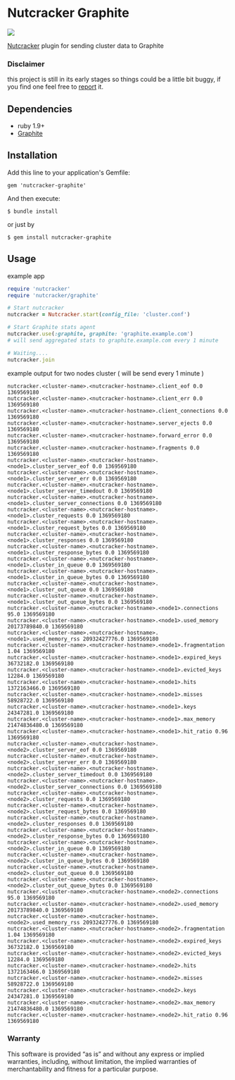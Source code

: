 Nutcracker Graphite
==================
<a href="https://rubygems.org/gems/nutcracker-graphite"><img src=https://fury-badge.herokuapp.com/rb/nutcracker-graphite.png></a>

[Nutcracker](https://github.com/kontera-technologies/nutcracker) plugin for sending cluster data to Graphite

### Disclaimer
this project is still in its early stages so things could be a little bit buggy, if you find one feel free to [report](https://github.com/kontera-technologies/nutcracker-graphite/issues) it.


## Dependencies
- ruby 1.9+
- [Graphite](http://graphite.wikidot.com/)

## Installation 
Add this line to your application's Gemfile:
```
gem 'nutcracker-graphite'
```

And then execute:
```
$ bundle install
```

or just by
```
$ gem install nutcracker-graphite
```

## Usage
example app
```ruby
require 'nutcracker'
require 'nutcracker/graphite'

# Start nutcracker
nutcracker = Nutcracker.start(config_file: 'cluster.conf')

# Start Graphite stats agent
nutcracker.use(:graphite, graphite: 'graphite.example.com')
# will send aggregated stats to graphite.example.com every 1 minute

# Waiting....
nutcracker.join
```

example output for two nodes cluster ( will be send every 1 minute )
```
nutcracker.<cluster-name>.<nutcracker-hostname>.client_eof 0.0 1369569180
nutcracker.<cluster-name>.<nutcracker-hostname>.client_err 0.0 1369569180
nutcracker.<cluster-name>.<nutcracker-hostname>.client_connections 0.0 1369569180
nutcracker.<cluster-name>.<nutcracker-hostname>.server_ejects 0.0 1369569180
nutcracker.<cluster-name>.<nutcracker-hostname>.forward_error 0.0 1369569180
nutcracker.<cluster-name>.<nutcracker-hostname>.fragments 0.0 1369569180
nutcracker.<cluster-name>.<nutcracker-hostname>.<node1>.cluster_server_eof 0.0 1369569180
nutcracker.<cluster-name>.<nutcracker-hostname>.<node1>.cluster_server_err 0.0 1369569180
nutcracker.<cluster-name>.<nutcracker-hostname>.<node1>.cluster_server_timedout 0.0 1369569180
nutcracker.<cluster-name>.<nutcracker-hostname>.<node1>.cluster_server_connections 0.0 1369569180
nutcracker.<cluster-name>.<nutcracker-hostname>.<node1>.cluster_requests 0.0 1369569180
nutcracker.<cluster-name>.<nutcracker-hostname>.<node1>.cluster_request_bytes 0.0 1369569180
nutcracker.<cluster-name>.<nutcracker-hostname>.<node1>.cluster_responses 0.0 1369569180
nutcracker.<cluster-name>.<nutcracker-hostname>.<node1>.cluster_response_bytes 0.0 1369569180
nutcracker.<cluster-name>.<nutcracker-hostname>.<node1>.cluster_in_queue 0.0 1369569180
nutcracker.<cluster-name>.<nutcracker-hostname>.<node1>.cluster_in_queue_bytes 0.0 1369569180
nutcracker.<cluster-name>.<nutcracker-hostname>.<node1>.cluster_out_queue 0.0 1369569180
nutcracker.<cluster-name>.<nutcracker-hostname>.<node1>.cluster_out_queue_bytes 0.0 1369569180
nutcracker.<cluster-name>.<nutcracker-hostname>.<node1>.connections 95.0 1369569180
nutcracker.<cluster-name>.<nutcracker-hostname>.<node1>.used_memory 20173789840.0 1369569180
nutcracker.<cluster-name>.<nutcracker-hostname>.<node1>.used_memory_rss 20932427776.0 1369569180
nutcracker.<cluster-name>.<nutcracker-hostname>.<node1>.fragmentation 1.04 1369569180
nutcracker.<cluster-name>.<nutcracker-hostname>.<node1>.expired_keys 36732182.0 1369569180
nutcracker.<cluster-name>.<nutcracker-hostname>.<node1>.evicted_keys 12284.0 1369569180
nutcracker.<cluster-name>.<nutcracker-hostname>.<node1>.hits 1372163466.0 1369569180
nutcracker.<cluster-name>.<nutcracker-hostname>.<node1>.misses 58928722.0 1369569180
nutcracker.<cluster-name>.<nutcracker-hostname>.<node1>.keys 24347281.0 1369569180
nutcracker.<cluster-name>.<nutcracker-hostname>.<node1>.max_memory 21474836480.0 1369569180
nutcracker.<cluster-name>.<nutcracker-hostname>.<node1>.hit_ratio 0.96 1369569180
nutcracker.<cluster-name>.<nutcracker-hostname>.<node2>.cluster_server_eof 0.0 1369569180
nutcracker.<cluster-name>.<nutcracker-hostname>.<node2>.cluster_server_err 0.0 1369569180
nutcracker.<cluster-name>.<nutcracker-hostname>.<node2>.cluster_server_timedout 0.0 1369569180
nutcracker.<cluster-name>.<nutcracker-hostname>.<node2>.cluster_server_connections 0.0 1369569180
nutcracker.<cluster-name>.<nutcracker-hostname>.<node2>.cluster_requests 0.0 1369569180
nutcracker.<cluster-name>.<nutcracker-hostname>.<node2>.cluster_request_bytes 0.0 1369569180
nutcracker.<cluster-name>.<nutcracker-hostname>.<node2>.cluster_responses 0.0 1369569180
nutcracker.<cluster-name>.<nutcracker-hostname>.<node2>.cluster_response_bytes 0.0 1369569180
nutcracker.<cluster-name>.<nutcracker-hostname>.<node2>.cluster_in_queue 0.0 1369569180
nutcracker.<cluster-name>.<nutcracker-hostname>.<node2>.cluster_in_queue_bytes 0.0 1369569180
nutcracker.<cluster-name>.<nutcracker-hostname>.<node2>.cluster_out_queue 0.0 1369569180
nutcracker.<cluster-name>.<nutcracker-hostname>.<node2>.cluster_out_queue_bytes 0.0 1369569180
nutcracker.<cluster-name>.<nutcracker-hostname>.<node2>.connections 95.0 1369569180
nutcracker.<cluster-name>.<nutcracker-hostname>.<node2>.used_memory 20173789840.0 1369569180
nutcracker.<cluster-name>.<nutcracker-hostname>.<node2>.used_memory_rss 20932427776.0 1369569180
nutcracker.<cluster-name>.<nutcracker-hostname>.<node2>.fragmentation 1.04 1369569180
nutcracker.<cluster-name>.<nutcracker-hostname>.<node2>.expired_keys 36732182.0 1369569180
nutcracker.<cluster-name>.<nutcracker-hostname>.<node2>.evicted_keys 12284.0 1369569180
nutcracker.<cluster-name>.<nutcracker-hostname>.<node2>.hits 1372163466.0 1369569180
nutcracker.<cluster-name>.<nutcracker-hostname>.<node2>.misses 58928722.0 1369569180
nutcracker.<cluster-name>.<nutcracker-hostname>.<node2>.keys 24347281.0 1369569180
nutcracker.<cluster-name>.<nutcracker-hostname>.<node2>.max_memory 21474836480.0 1369569180
nutcracker.<cluster-name>.<nutcracker-hostname>.<node2>.hit_ratio 0.96 1369569180
```

### Warranty
This software is provided “as is” and without any express or implied warranties, including, without limitation, the implied warranties of merchantability and fitness for a particular purpose.
